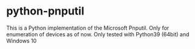 # python-pnputil
This is a Python implementation of the Microsoft Pnputil. Only for enumeration of devices as of now. Only tested with Python39 (64bit) and Windows 10

